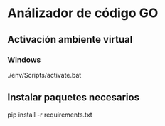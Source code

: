 # Análizador de código GO

## Activación ambiente virtual

### Windows

./env/Scripts/activate.bat

## Instalar paquetes necesarios

pip install -r requirements.txt